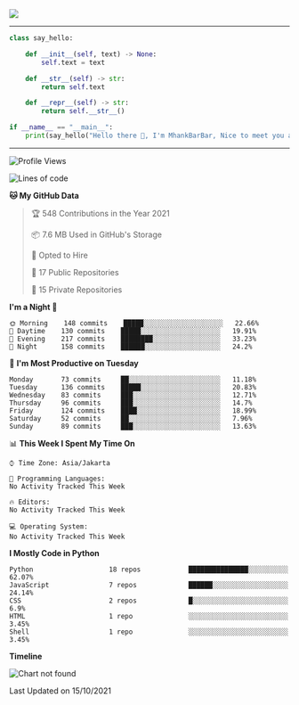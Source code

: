 <img align="center" height="auto" src="https://github.com/MhankBarBar/MhankBarBar/blob/master/img/1.jpg"/>
<!--
___
![Metrics](https://github.com/MhankBarBar/MhankBarBar/blob/master/github-metrics.svg)
___
-->
<!--
[![ReadMe Card](https://github-readme-stats.vercel.app/api/pin/?username=mhankbarbar&repo=termux-wabot&theme=auto)](https://github.com/mhankbarbar/termux-wabot)
-->

---
```python
class say_hello:

    def __init__(self, text) -> None:
        self.text = text

    def __str__(self) -> str:
        return self.text

    def __repr__(self) -> str:
        return self.__str__()

if __name__ == "__main__":
    print(say_hello("Hello there 👋, I'm MhankBarBar, Nice to meet you all!"))
```
---
<!--START_SECTION:waka-->
![Profile Views](http://img.shields.io/badge/Profile%20Views-252-blue)

![Lines of code](https://img.shields.io/badge/From%20Hello%20World%20I%27ve%20Written-495153%20lines%20of%20code-blue)

**🐱 My GitHub Data** 

> 🏆 548 Contributions in the Year 2021
 > 
> 📦 7.6 MB Used in GitHub's Storage 
 > 
> 💼 Opted to Hire
 > 
> 📜 17 Public Repositories 
 > 
> 🔑 15 Private Repositories  
 > 
**I'm a Night 🦉** 

```text
🌞 Morning    148 commits    █████░░░░░░░░░░░░░░░░░░░░   22.66% 
🌆 Daytime    130 commits    █████░░░░░░░░░░░░░░░░░░░░   19.91% 
🌃 Evening    217 commits    ████████░░░░░░░░░░░░░░░░░   33.23% 
🌙 Night      158 commits    ██████░░░░░░░░░░░░░░░░░░░   24.2%

```
📅 **I'm Most Productive on Tuesday** 

```text
Monday       73 commits     ██░░░░░░░░░░░░░░░░░░░░░░░   11.18% 
Tuesday      136 commits    █████░░░░░░░░░░░░░░░░░░░░   20.83% 
Wednesday    83 commits     ███░░░░░░░░░░░░░░░░░░░░░░   12.71% 
Thursday     96 commits     ███░░░░░░░░░░░░░░░░░░░░░░   14.7% 
Friday       124 commits    ████░░░░░░░░░░░░░░░░░░░░░   18.99% 
Saturday     52 commits     ██░░░░░░░░░░░░░░░░░░░░░░░   7.96% 
Sunday       89 commits     ███░░░░░░░░░░░░░░░░░░░░░░   13.63%

```


📊 **This Week I Spent My Time On** 

```text
⌚︎ Time Zone: Asia/Jakarta

💬 Programming Languages: 
No Activity Tracked This Week

🔥 Editors: 
No Activity Tracked This Week

💻 Operating System: 
No Activity Tracked This Week

```

**I Mostly Code in Python** 

```text
Python                   18 repos            ███████████████░░░░░░░░░░   62.07% 
JavaScript               7 repos             ██████░░░░░░░░░░░░░░░░░░░   24.14% 
CSS                      2 repos             █░░░░░░░░░░░░░░░░░░░░░░░░   6.9% 
HTML                     1 repo              ░░░░░░░░░░░░░░░░░░░░░░░░░   3.45% 
Shell                    1 repo              ░░░░░░░░░░░░░░░░░░░░░░░░░   3.45%

```


**Timeline**

![Chart not found](https://raw.githubusercontent.com/MhankBarBar/MhankBarBar/master/charts/bar_graph.png) 


 Last Updated on 15/10/2021
<!--END_SECTION:waka-->

